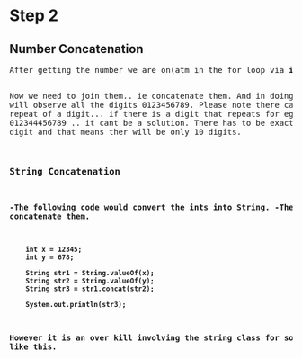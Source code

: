 # Step 2
<h2>Number Concatenation</h2>
<pre>
After getting the number we are on(atm in the for loop via <b>i</b>) we have saved its square and cube to 2 separate int variables.

Now we need to join them.. ie concatenate them. And in doing so we will observe all the digits 0123456789. 
Please note there can be no repeat of a digit... if there is a digit that repeats for eg 012344456789 .. it cant be a solution.
There has to be exactly 1 of each digit and that means ther will be only 10 digits.

### <b>String Concatenation<b>
 -The following code would convert the ints into String.
 -Then we can concatenate them.
 
        int x = 12345;
        int y = 678;
        
        String str1 = String.valueOf(x);
        String str2 = String.valueOf(y);
        String str3 = str1.concat(str2);
        
        System.out.println(str3); 
However it is an over kill involving the string class for something like this.        
 




</pre>
